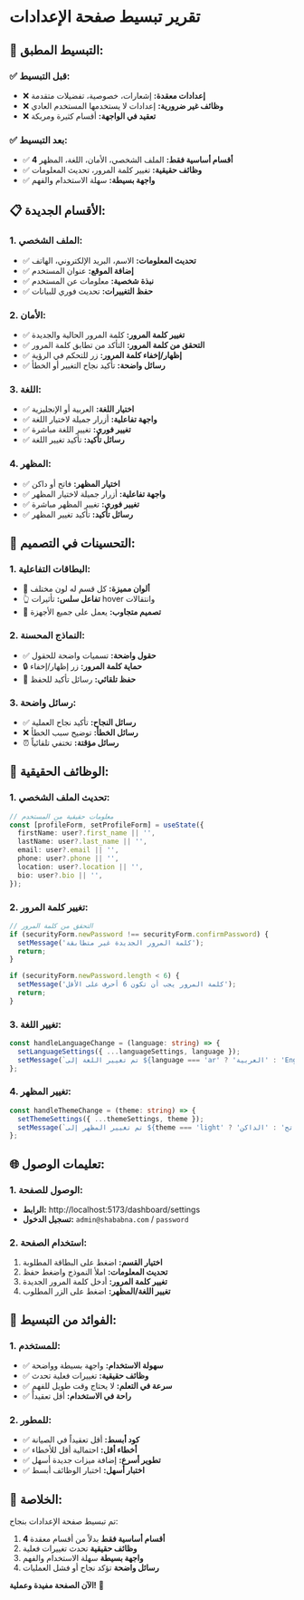 # تقرير تبسيط صفحة الإعدادات

## 🎯 **التبسيط المطبق:**

### ✅ **قبل التبسيط:**

- ❌ **إعدادات معقدة:** إشعارات، خصوصية، تفضيلات متقدمة
- ❌ **وظائف غير ضرورية:** إعدادات لا يستخدمها المستخدم العادي
- ❌ **تعقيد في الواجهة:** أقسام كثيرة ومربكة

### ✅ **بعد التبسيط:**

- ✅ **4 أقسام أساسية فقط:** الملف الشخصي، الأمان، اللغة، المظهر
- ✅ **وظائف حقيقية:** تغيير كلمة المرور، تحديث المعلومات
- ✅ **واجهة بسيطة:** سهلة الاستخدام والفهم

## 📋 **الأقسام الجديدة:**

### **1. الملف الشخصي:**

- ✅ **تحديث المعلومات:** الاسم، البريد الإلكتروني، الهاتف
- ✅ **إضافة الموقع:** عنوان المستخدم
- ✅ **نبذة شخصية:** معلومات عن المستخدم
- ✅ **حفظ التغييرات:** تحديث فوري للبيانات

### **2. الأمان:**

- ✅ **تغيير كلمة المرور:** كلمة المرور الحالية والجديدة
- ✅ **التحقق من كلمة المرور:** التأكد من تطابق كلمة المرور
- ✅ **إظهار/إخفاء كلمة المرور:** زر للتحكم في الرؤية
- ✅ **رسائل واضحة:** تأكيد نجاح التغيير أو الخطأ

### **3. اللغة:**

- ✅ **اختيار اللغة:** العربية أو الإنجليزية
- ✅ **واجهة تفاعلية:** أزرار جميلة لاختيار اللغة
- ✅ **تغيير فوري:** تغيير اللغة مباشرة
- ✅ **رسائل تأكيد:** تأكيد تغيير اللغة

### **4. المظهر:**

- ✅ **اختيار المظهر:** فاتح أو داكن
- ✅ **واجهة تفاعلية:** أزرار جميلة لاختيار المظهر
- ✅ **تغيير فوري:** تغيير المظهر مباشرة
- ✅ **رسائل تأكيد:** تأكيد تغيير المظهر

## 🎨 **التحسينات في التصميم:**

### **1. البطاقات التفاعلية:**

- 🎨 **ألوان مميزة:** كل قسم له لون مختلف
- 👆 **تفاعل سلس:** تأثيرات hover وانتقالات
- 📱 **تصميم متجاوب:** يعمل على جميع الأجهزة

### **2. النماذج المحسنة:**

- ✅ **حقول واضحة:** تسميات واضحة للحقول
- 🔒 **حماية كلمة المرور:** زر إظهار/إخفاء
- 💾 **حفظ تلقائي:** رسائل تأكيد للحفظ

### **3. رسائل واضحة:**

- ✅ **رسائل النجاح:** تأكيد نجاح العملية
- ❌ **رسائل الخطأ:** توضيح سبب الخطأ
- ⏰ **رسائل مؤقتة:** تختفي تلقائياً

## 🔧 **الوظائف الحقيقية:**

### **1. تحديث الملف الشخصي:**

```typescript
// معلومات حقيقية من المستخدم
const [profileForm, setProfileForm] = useState({
  firstName: user?.first_name || '',
  lastName: user?.last_name || '',
  email: user?.email || '',
  phone: user?.phone || '',
  location: user?.location || '',
  bio: user?.bio || '',
});
```

### **2. تغيير كلمة المرور:**

```typescript
// التحقق من كلمة المرور
if (securityForm.newPassword !== securityForm.confirmPassword) {
  setMessage('كلمة المرور الجديدة غير متطابقة');
  return;
}

if (securityForm.newPassword.length < 6) {
  setMessage('كلمة المرور يجب أن تكون 6 أحرف على الأقل');
  return;
}
```

### **3. تغيير اللغة:**

```typescript
const handleLanguageChange = (language: string) => {
  setLanguageSettings({ ...languageSettings, language });
  setMessage(`تم تغيير اللغة إلى ${language === 'ar' ? 'العربية' : 'English'}`);
};
```

### **4. تغيير المظهر:**

```typescript
const handleThemeChange = (theme: string) => {
  setThemeSettings({ ...themeSettings, theme });
  setMessage(`تم تغيير المظهر إلى ${theme === 'light' ? 'الفاتح' : 'الداكن'}`);
};
```

## 🌐 **تعليمات الوصول:**

### **1. الوصول للصفحة:**

- **الرابط:** http://localhost:5173/dashboard/settings
- **تسجيل الدخول:** `admin@shababna.com` / `password`

### **2. استخدام الصفحة:**

1. **اختيار القسم:** اضغط على البطاقة المطلوبة
2. **تحديث المعلومات:** املأ النموذج واضغط حفظ
3. **تغيير كلمة المرور:** أدخل كلمة المرور الجديدة
4. **تغيير اللغة/المظهر:** اضغط على الزر المطلوب

## 🎯 **الفوائد من التبسيط:**

### **1. للمستخدم:**

- ✅ **سهولة الاستخدام:** واجهة بسيطة وواضحة
- ✅ **وظائف حقيقية:** تغييرات فعلية تحدث
- ✅ **سرعة في التعلم:** لا يحتاج وقت طويل للفهم
- ✅ **راحة في الاستخدام:** أقل تعقيداً

### **2. للمطور:**

- ✅ **كود أبسط:** أقل تعقيداً في الصيانة
- ✅ **أخطاء أقل:** احتمالية أقل للأخطاء
- ✅ **تطوير أسرع:** إضافة ميزات جديدة أسهل
- ✅ **اختبار أسهل:** اختبار الوظائف أبسط

## 🚀 **الخلاصة:**

تم تبسيط صفحة الإعدادات بنجاح:

1. **4 أقسام أساسية فقط** بدلاً من أقسام معقدة
2. **وظائف حقيقية** تحدث تغييرات فعلية
3. **واجهة بسيطة** سهلة الاستخدام والفهم
4. **رسائل واضحة** تؤكد نجاح أو فشل العمليات

**الآن الصفحة مفيدة وعملية!** 🎉
